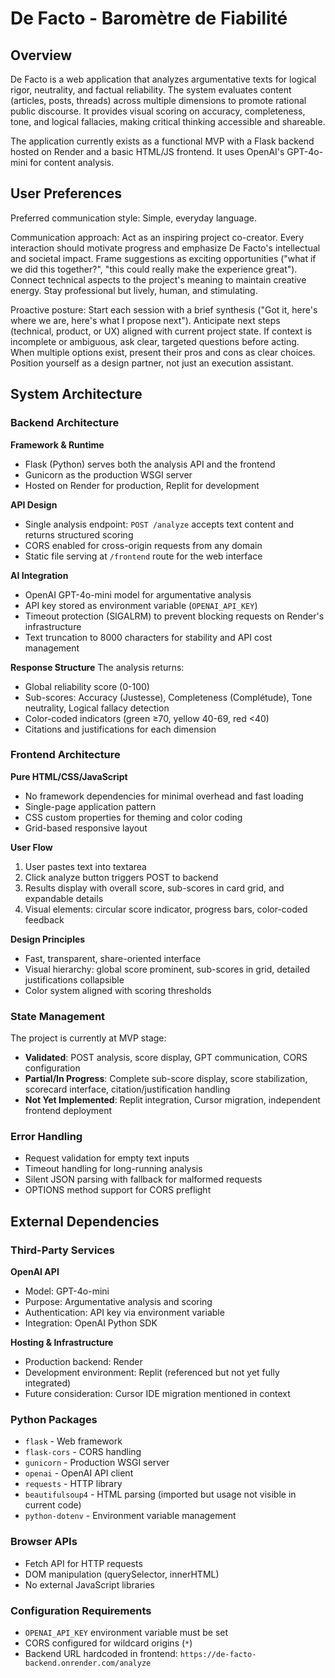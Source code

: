 # De Facto - Baromètre de Fiabilité

## Overview

De Facto is a web application that analyzes argumentative texts for logical rigor, neutrality, and factual reliability. The system evaluates content (articles, posts, threads) across multiple dimensions to promote rational public discourse. It provides visual scoring on accuracy, completeness, tone, and logical fallacies, making critical thinking accessible and shareable.

The application currently exists as a functional MVP with a Flask backend hosted on Render and a basic HTML/JS frontend. It uses OpenAI's GPT-4o-mini for content analysis.

## User Preferences

Preferred communication style: Simple, everyday language.

Communication approach: Act as an inspiring project co-creator. Every interaction should motivate progress and emphasize De Facto's intellectual and societal impact. Frame suggestions as exciting opportunities ("what if we did this together?", "this could really make the experience great"). Connect technical aspects to the project's meaning to maintain creative energy. Stay professional but lively, human, and stimulating.

Proactive posture: Start each session with a brief synthesis ("Got it, here's where we are, here's what I propose next"). Anticipate next steps (technical, product, or UX) aligned with current project state. If context is incomplete or ambiguous, ask clear, targeted questions before acting. When multiple options exist, present their pros and cons as clear choices. Position yourself as a design partner, not just an execution assistant.

## System Architecture

### Backend Architecture

**Framework & Runtime**
- Flask (Python) serves both the analysis API and the frontend
- Gunicorn as the production WSGI server
- Hosted on Render for production, Replit for development

**API Design**
- Single analysis endpoint: `POST /analyze` accepts text content and returns structured scoring
- CORS enabled for cross-origin requests from any domain
- Static file serving at `/frontend` route for the web interface

**AI Integration**
- OpenAI GPT-4o-mini model for argumentative analysis
- API key stored as environment variable (`OPENAI_API_KEY`)
- Timeout protection (SIGALRM) to prevent blocking requests on Render's infrastructure
- Text truncation to 8000 characters for stability and API cost management

**Response Structure**
The analysis returns:
- Global reliability score (0-100)
- Sub-scores: Accuracy (Justesse), Completeness (Complétude), Tone neutrality, Logical fallacy detection
- Color-coded indicators (green ≥70, yellow 40-69, red <40)
- Citations and justifications for each dimension

### Frontend Architecture

**Pure HTML/CSS/JavaScript**
- No framework dependencies for minimal overhead and fast loading
- Single-page application pattern
- CSS custom properties for theming and color coding
- Grid-based responsive layout

**User Flow**
1. User pastes text into textarea
2. Click analyze button triggers POST to backend
3. Results display with overall score, sub-scores in card grid, and expandable details
4. Visual elements: circular score indicator, progress bars, color-coded feedback

**Design Principles**
- Fast, transparent, share-oriented interface
- Visual hierarchy: global score prominent, sub-scores in grid, detailed justifications collapsible
- Color system aligned with scoring thresholds

### State Management

The project is currently at MVP stage:
- **Validated**: POST analysis, score display, GPT communication, CORS configuration
- **Partial/In Progress**: Complete sub-score display, score stabilization, scorecard interface, citation/justification handling
- **Not Yet Implemented**: Replit integration, Cursor migration, independent frontend deployment

### Error Handling

- Request validation for empty text inputs
- Timeout handling for long-running analysis
- Silent JSON parsing with fallback for malformed requests
- OPTIONS method support for CORS preflight

## External Dependencies

### Third-Party Services

**OpenAI API**
- Model: GPT-4o-mini
- Purpose: Argumentative analysis and scoring
- Authentication: API key via environment variable
- Integration: OpenAI Python SDK

**Hosting & Infrastructure**
- Production backend: Render
- Development environment: Replit (referenced but not yet fully integrated)
- Future consideration: Cursor IDE migration mentioned in context

### Python Packages

- `flask` - Web framework
- `flask-cors` - CORS handling
- `gunicorn` - Production WSGI server
- `openai` - OpenAI API client
- `requests` - HTTP library
- `beautifulsoup4` - HTML parsing (imported but usage not visible in current code)
- `python-dotenv` - Environment variable management

### Browser APIs

- Fetch API for HTTP requests
- DOM manipulation (querySelector, innerHTML)
- No external JavaScript libraries

### Configuration Requirements

- `OPENAI_API_KEY` environment variable must be set
- CORS configured for wildcard origins (`*`)
- Backend URL hardcoded in frontend: `https://de-facto-backend.onrender.com/analyze`